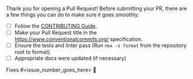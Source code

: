 Thank you for opening a Pull Request!
Before submitting your PR, there are a few things you can do to make sure it goes smoothly:

- [ ] Follow the [CONTRIBUTING Guide](https://github.com/GoogleCloudPlatform/generative-ai/blob/main/CONTRIBUTING.md).
- [ ] Make your Pull Request title in the <https://www.conventionalcommits.org/> specification.
- [ ] Ensure the tests and linter pass (Run `nox -s format` from the repository root to format).
- [ ] Appropriate docs were updated (if necessary)

Fixes #<issue_number_goes_here> 🦕
